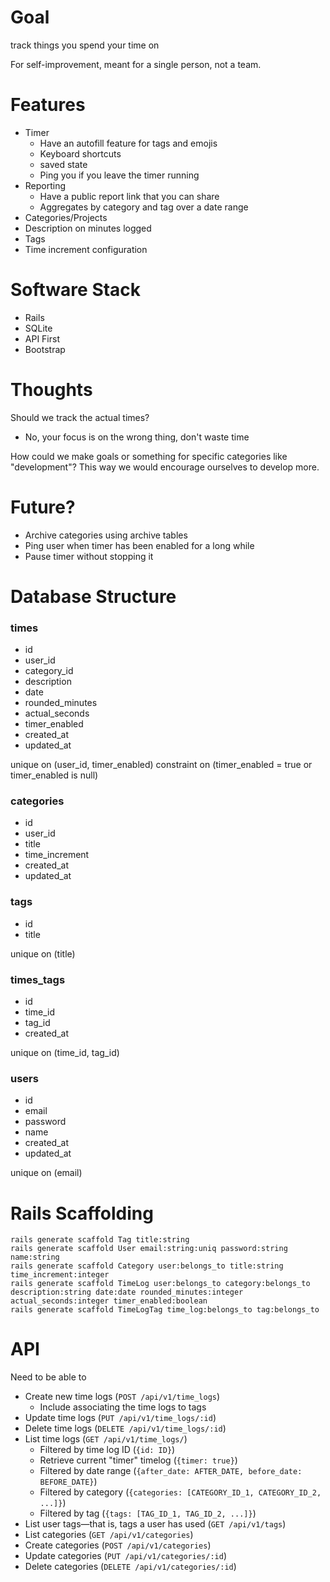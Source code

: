 # Goal

track things you spend your time on

For self-improvement, meant for a single person, not a team.

# Features
  - Timer
    - Have an autofill feature for tags and emojis
    - Keyboard shortcuts
    - saved state
    - Ping you if you leave the timer running
  - Reporting
    - Have a public report link that you can share
    - Aggregates by category and tag over a date range
  - Categories/Projects
  - Description on minutes logged
  - Tags
  - Time increment configuration

# Software Stack
  - Rails
  - SQLite
  - API First
  - Bootstrap

# Thoughts

Should we track the actual times?
  - No, your focus is on the wrong thing, don't waste time
  
How could we make goals or something for specific categories like "development"?  This way we would encourage ourselves to develop more.

# Future?

 - Archive categories using archive tables
 - Ping user when timer has been enabled for a long while
 - Pause timer without stopping it

# Database Structure

### times

 - id
 - user_id
 - category_id
 - description
 - date
 - rounded_minutes
 - actual_seconds
 - timer_enabled
 - created_at
 - updated_at

unique on (user_id, timer_enabled)
constraint on (timer_enabled = true or timer_enabled is null)

### categories

 - id
 - user_id
 - title
 - time_increment
 - created_at
 - updated_at

### tags

 - id
 - title 

unique on (title)

### times_tags

 - id
 - time_id
 - tag_id
 - created_at

unique on (time_id, tag_id)

### users

 - id
 - email
 - password
 - name
 - created_at
 - updated_at

unique on (email)

# Rails Scaffolding

    rails generate scaffold Tag title:string
    rails generate scaffold User email:string:uniq password:string name:string
    rails generate scaffold Category user:belongs_to title:string time_increment:integer
    rails generate scaffold TimeLog user:belongs_to category:belongs_to description:string date:date rounded_minutes:integer actual_seconds:integer timer_enabled:boolean
    rails generate scaffold TimeLogTag time_log:belongs_to tag:belongs_to

# API

Need to be able to

 - Create new time logs (`POST /api/v1/time_logs`)
     - Include associating the time logs to tags
 - Update time logs (`PUT /api/v1/time_logs/:id`)
 - Delete time logs (`DELETE /api/v1/time_logs/:id`)
 - List time logs (`GET /api/v1/time_logs/`)
    - Filtered by time log ID (`{id: ID}`)
    - Retrieve current "timer" timelog (`{timer: true}`)
    - Filtered by date range (`{after_date: AFTER_DATE, before_date: BEFORE_DATE}`)
    - Filtered by category (`{categories: [CATEGORY_ID_1, CATEGORY_ID_2, ...]}`)
    - Filtered by tag (`{tags: [TAG_ID_1, TAG_ID_2, ...]}`)
 - List user tags—that is, tags a user has used (`GET /api/v1/tags`)
 - List categories (`GET /api/v1/categories`)
 - Create categories (`POST /api/v1/categories`)
 - Update categories (`PUT /api/v1/categories/:id`)
 - Delete categories (`DELETE /api/v1/categories/:id`)
